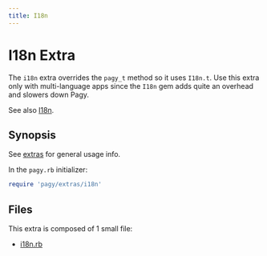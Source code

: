 ```yaml
---
title: I18n
---
```

# I18n Extra

The `i18n` extra overrides the `pagy_t` method so it uses `I18n.t`. Use this extra only with multi-language apps since the `I18n` gem adds quite an overhead and slowers down Pagy.

See also [I18n](../api/frontend.md#i18n).

## Synopsis

See [extras](../extras.md) for general usage info.

In the `pagy.rb` initializer:

```ruby
require 'pagy/extras/i18n'
```

## Files

This extra is composed of 1 small file:

- [i18n.rb](https://github.com/ddnexus/pagy/blob/master/lib/pagy/extras/i18n.rb)
